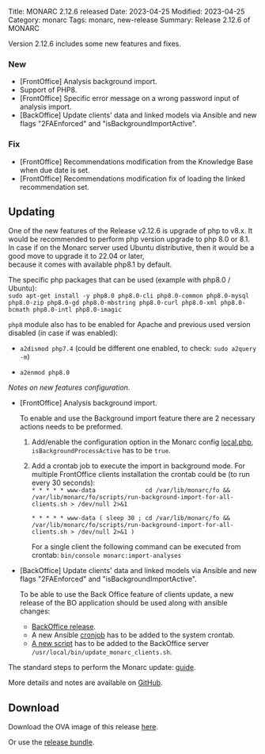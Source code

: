 Title: MONARC 2.12.6 released
Date: 2023-04-25
Modified: 2023-04-25
Category: monarc
Tags: monarc, new-release
Summary: Release 2.12.6 of MONARC

Version 2.12.6 includes some new features and fixes.

### New

- [FrontOffice] Analysis background import.
- Support of PHP8.
- [FrontOffice] Specific error message on a wrong password input of analysis import.
- [BackOffice] Update clients' data and linked models via Ansible and new flags "2FAEnforced" and "isBackgroundImportActive".

### Fix

- [FrontOffice] Recommendations modification from the Knowledge Base when due date is set.
- [FrontOffice] Recommendations modification fix of loading the linked recommendation set.


## Updating

One of the new features of the Release v2.12.6 is upgrade of php to v8.x.
It would be recommended to perform php version upgrade to php 8.0 or 8.1.  
In case if on the Monarc server used Ubuntu distributive, then it would be a good move to upgrade it to 22.04 or later,    
because it comes with available php8.1 by default.


The specific php packages that can be used (example with php8.0 / Ubuntu):    
`sudo apt-get install -y php8.0 php8.0-cli php8.0-common php8.0-mysql php8.0-zip php8.0-gd php8.0-mbstring php8.0-curl php8.0-xml php8.0-bcmath php8.0-intl php8.0-imagic`


`php8` module also has to be enabled for Apache and previous used version disabled (in case if was enabled):

- `a2dismod php7.4` (could be different one enabled, to check: `sudo a2query -m`)

- `a2enmod php8.0`



_Notes on new features configuration._

- [FrontOffice] Analysis background import.

    To enable and use the Background import feature there are 2 necessary actions needs to be preformed.

    1. Add/enable the configuration option in the Monarc config [local.php](https://github.com/monarc-project/MonarcAppFO/blob/master/config/autoload/local.php.dist#L120-L123), `isBackgroundProcessActive` has to be `true`.

    2. Add a crontab job to execute the import in background mode. For multiple FrontOffice clients installation the crontab could be (to run every 30 seconds):  
        `* * * * * www-data              cd /var/lib/monarc/fo && /var/lib/monarc/fo/scripts/run-background-import-for-all-clients.sh > /dev/null 2>&1`

        `* * * * * www-data ( sleep 30 ; cd /var/lib/monarc/fo && /var/lib/monarc/fo/scripts/run-background-import-for-all-clients.sh > /dev/null 2>&1 )`

        For a single client the following command can be executed from crontab:
            `bin/console monarc:import-analyses`


- [BackOffice] Update clients' data and linked models via Ansible and new flags "2FAEnforced" and "isBackgroundImportActive".

    To be able to use the Back Office feature of clients update, a new release of the BO application should be used along with ansible changes:     

    - [BackOffice release](https://github.com/monarc-project/MonarcAppBO/releases/tag/v2.12.6).
    - A new Ansible [cronjob]((https://github.com/monarc-project/ansible-ubuntu/blob/master/playbook/cronjob_update.sh)) has to be added to the system crontab.
    - [A new script](https://github.com/monarc-project/ansible-ubuntu/blob/master/playbook/monarcbo/files/update_monarc_clients.sh) has to be added to the BackOffice server `/usr/local/bin/update_monarc_clients.sh`. 

The standard steps to perform the Monarc update: 
[guide](https://monarc.lu/documentation/technical-guide/#monarc-update).

More details and notes are available on
[GitHub](https://github.com/monarc-project/MonarcAppFO/releases/tag/v2.12.6).


## Download

Download the OVA image of this release
[here](https://vm.monarc.lu/MONARC_v2.12.6@ddca7f3/).

Or use the [release bundle](https://github.com/monarc-project/MonarcAppFO/releases/download/v2.12.6/MonarcAppFO-v2.12.6.tar.gz).

